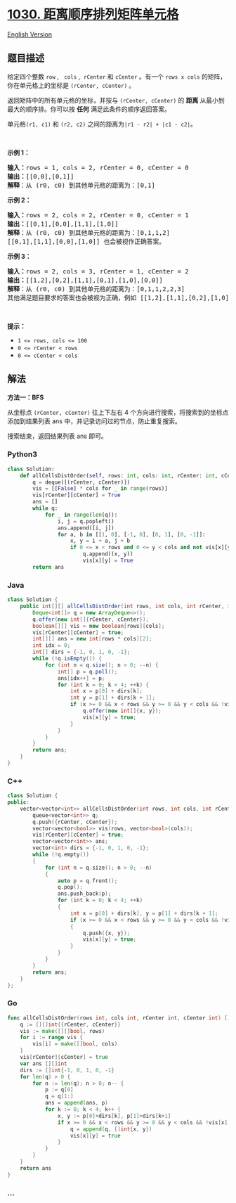 # [1030. 距离顺序排列矩阵单元格](https://leetcode-cn.com/problems/matrix-cells-in-distance-order)

[English Version](/solution/1000-1099/1030.Matrix%20Cells%20in%20Distance%20Order/README_EN.md)

## 题目描述

<!-- 这里写题目描述 -->

<p>给定四个整数 <code>row</code>&nbsp;,&nbsp; &nbsp;<code>cols</code> ,&nbsp; <code>rCenter</code> 和 <code>cCenter</code> 。有一个&nbsp;<code>rows x cols</code>&nbsp;的矩阵，你在单元格上的坐标是&nbsp;<code>(rCenter, cCenter)</code> 。</p>

<p>返回矩阵中的所有单元格的坐标，并按与<em>&nbsp;</em><code>(rCenter, cCenter)</code><em>&nbsp;</em>的 <strong>距离</strong> 从最小到最大的顺序排。你可以按 <strong>任何</strong> 满足此条件的顺序返回答案。</p>

<p>单元格<code>(r1, c1)</code> 和 <code>(r2, c2)</code> 之间的距离为<code>|r1 - r2| + |c1 - c2|</code>。</p>

<p>&nbsp;</p>

<p><strong>示例 1：</strong></p>

<pre>
<strong>输入：</strong>rows = 1, cols = 2, rCenter = 0, cCenter = 0
<strong>输出：</strong>[[0,0],[0,1]]
<strong>解释</strong>：从 (r0, c0) 到其他单元格的距离为：[0,1]
</pre>

<p><strong>示例 2：</strong></p>

<pre>
<strong>输入：</strong>rows = 2, cols = 2, rCenter = 0, cCenter = 1
<strong>输出：</strong>[[0,1],[0,0],[1,1],[1,0]]
<strong>解释</strong>：从 (r0, c0) 到其他单元格的距离为：[0,1,1,2]
[[0,1],[1,1],[0,0],[1,0]] 也会被视作正确答案。
</pre>

<p><strong>示例 3：</strong></p>

<pre>
<strong>输入：</strong>rows = 2, cols = 3, rCenter = 1, cCenter = 2
<strong>输出：</strong>[[1,2],[0,2],[1,1],[0,1],[1,0],[0,0]]
<strong>解释</strong>：从 (r0, c0) 到其他单元格的距离为：[0,1,1,2,2,3]
其他满足题目要求的答案也会被视为正确，例如 [[1,2],[1,1],[0,2],[1,0],[0,1],[0,0]]。
</pre>

<p>&nbsp;</p>

<p><strong>提示：</strong></p>

<ul>
	<li><code>1 &lt;= rows, cols &lt;= 100</code></li>
	<li><code>0 &lt;= rCenter &lt; rows</code></li>
	<li><code>0 &lt;= cCenter &lt; cols</code></li>
</ul>

## 解法

<!-- 这里可写通用的实现逻辑 -->

**方法一：BFS**

从坐标点 `(rCenter, cCenter)` 往上下左右 4 个方向进行搜索，将搜索到的坐标点添加到结果列表 ans 中，并记录访问过的节点，防止重复搜索。

搜索结束，返回结果列表 ans 即可。

<!-- tabs:start -->

### **Python3**

<!-- 这里可写当前语言的特殊实现逻辑 -->

```python
class Solution:
    def allCellsDistOrder(self, rows: int, cols: int, rCenter: int, cCenter: int) -> List[List[int]]:
        q = deque([(rCenter, cCenter)])
        vis = [[False] * cols for _ in range(rows)]
        vis[rCenter][cCenter] = True
        ans = []
        while q:
            for _ in range(len(q)):
                i, j = q.popleft()
                ans.append([i, j])
                for a, b in [[1, 0], [-1, 0], [0, 1], [0, -1]]:
                    x, y = i + a, j + b
                    if 0 <= x < rows and 0 <= y < cols and not vis[x][y]:
                        q.append((x, y))
                        vis[x][y] = True
        return ans
```

### **Java**

<!-- 这里可写当前语言的特殊实现逻辑 -->

```java
class Solution {
    public int[][] allCellsDistOrder(int rows, int cols, int rCenter, int cCenter) {
        Deque<int[]> q = new ArrayDeque<>();
        q.offer(new int[]{rCenter, cCenter});
        boolean[][] vis = new boolean[rows][cols];
        vis[rCenter][cCenter] = true;
        int[][] ans = new int[rows * cols][2];
        int idx = 0;
        int[] dirs = {-1, 0, 1, 0, -1};
        while (!q.isEmpty()) {
            for (int n = q.size(); n > 0; --n) {
                int[] p = q.poll();
                ans[idx++] = p;
                for (int k = 0; k < 4; ++k) {
                    int x = p[0] + dirs[k];
                    int y = p[1] + dirs[k + 1];
                    if (x >= 0 && x < rows && y >= 0 && y < cols && !vis[x][y]) {
                        q.offer(new int[]{x, y});
                        vis[x][y] = true;
                    }
                }
            }
        }
        return ans;
    }
}
```

### **C++**

```cpp
class Solution {
public:
    vector<vector<int>> allCellsDistOrder(int rows, int cols, int rCenter, int cCenter) {
        queue<vector<int>> q;
        q.push({rCenter, cCenter});
        vector<vector<bool>> vis(rows, vector<bool>(cols));
        vis[rCenter][cCenter] = true;
        vector<vector<int>> ans;
        vector<int> dirs = {-1, 0, 1, 0, -1};
        while (!q.empty())
        {
            for (int n = q.size(); n > 0; --n)
            {
                auto p = q.front();
                q.pop();
                ans.push_back(p);
                for (int k = 0; k < 4; ++k)
                {
                    int x = p[0] + dirs[k], y = p[1] + dirs[k + 1];
                    if (x >= 0 && x < rows && y >= 0 && y < cols && !vis[x][y])
                    {
                        q.push({x, y});
                        vis[x][y] = true;
                    }
                }
            }
        }
        return ans;
    }
};
```

### **Go**

```go
func allCellsDistOrder(rows int, cols int, rCenter int, cCenter int) [][]int {
	q := [][]int{{rCenter, cCenter}}
	vis := make([][]bool, rows)
	for i := range vis {
		vis[i] = make([]bool, cols)
	}
	vis[rCenter][cCenter] = true
	var ans [][]int
	dirs := []int{-1, 0, 1, 0, -1}
	for len(q) > 0 {
		for n := len(q); n > 0; n-- {
			p := q[0]
			q = q[1:]
			ans = append(ans, p)
			for k := 0; k < 4; k++ {
				x, y := p[0]+dirs[k], p[1]+dirs[k+1]
				if x >= 0 && x < rows && y >= 0 && y < cols && !vis[x][y] {
					q = append(q, []int{x, y})
					vis[x][y] = true
				}
			}
		}
	}
	return ans
}
```

### **...**

```

```

<!-- tabs:end -->
